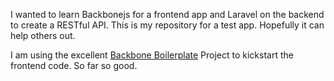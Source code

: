 I wanted to learn Backbonejs for a frontend app and Laravel on the backend to create a RESTful API. This is my repository for a test app. Hopefully it can help others out.

I am using the excellent [Backbone Boilerplate](https://github.com/tbranyen/backbone-boilerplate) Project to kickstart the frontend code. So far so good.
